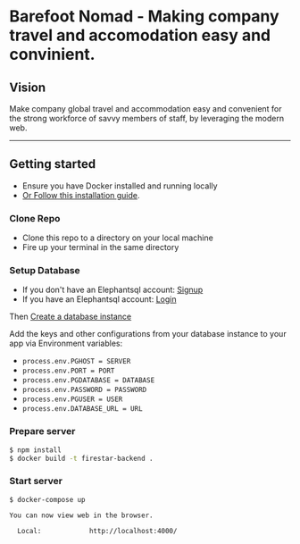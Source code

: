 # Barefoot Nomad - Making company travel and accomodation easy and convinient.

## Vision

Make company global travel and accommodation easy and convenient for the strong workforce of savvy members of staff, by leveraging the modern web.

---

## Getting started

- Ensure you have Docker installed and running locally
- [Or Follow this installation guide](https://docs.docker.com/install/).

### Clone Repo

- Clone this repo to a directory on your local machine
- Fire up your terminal in the same directory

### Setup Database

- If you don't have an Elephantsql account: [Signup](https://customer.elephantsql.com/signup)
- If you have an Elephantsql account: [Login](https://customer.elephantsql.com/login)

Then [Create a database instance](https://customer.elephantsql.com/instance/create)

Add the keys and other configurations from your database instance to your app via Environment variables:

- `process.env.PGHOST = SERVER`
- `process.env.PORT = PORT`
- `process.env.PGDATABASE = DATABASE`
- `process.env.PASSWORD = PASSWORD`
- `process.env.PGUSER = USER`
- `process.env.DATABASE_URL = URL`

### Prepare server

```bash
$ npm install
$ docker build -t firestar-backend .
```

### Start server

`$ docker-compose up`

```
You can now view web in the browser.

  Local:            http://localhost:4000/

```
